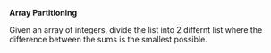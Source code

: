 **Array Partitioning**

Given an array of integers, divide the list into 2 differnt list where the difference between the sums is the smallest possible.